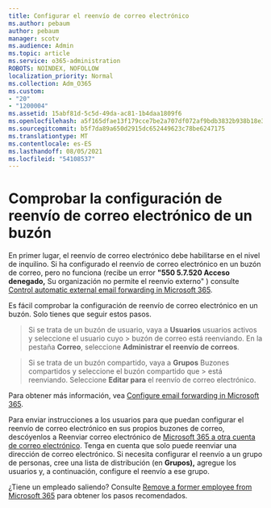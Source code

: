 ```yaml
---
title: Configurar el reenvío de correo electrónico
ms.author: pebaum
author: pebaum
manager: scotv
ms.audience: Admin
ms.topic: article
ms.service: o365-administration
ROBOTS: NOINDEX, NOFOLLOW
localization_priority: Normal
ms.collection: Adm_O365
ms.custom:
- "20"
- "1200004"
ms.assetid: 15abf81d-5c5d-49da-ac81-1b4daa1809f6
ms.openlocfilehash: a5f165dfae13f179cce7be2a707df072af9bdb3832b938b18e3e023daa756b79
ms.sourcegitcommit: b5f7da89a650d2915dc652449623c78be6247175
ms.translationtype: MT
ms.contentlocale: es-ES
ms.lasthandoff: 08/05/2021
ms.locfileid: "54108537"
---
```

# <a name="check-the-email-forwarding-settings-for-a-mailbox"></a>Comprobar la configuración de reenvío de correo electrónico de un buzón

En primer lugar, el reenvío de correo electrónico debe habilitarse en el nivel de inquilino. Si ha configurado el reenvío de correo electrónico en un buzón de correo, pero no funciona (recibe un error **"550 5.7.520 Acceso denegado,** Su organización no permite el reenvío externo" ) consulte [Control automatic external email forwarding in Microsoft 365](https://docs.microsoft.com/microsoft-365/security/office-365-security/external-email-forwarding?view=o365-worldwide).

Es fácil comprobar la configuración de reenvío de correo electrónico en un buzón. Solo tienes que seguir estos pasos.
  
> Si se trata de un buzón de usuario, vaya a **Usuarios** usuarios activos y seleccione el usuario cuyo \>  buzón de correo está reenviando. En la pestaña **Correo**, seleccione **Administrar el reenvío de correos**.

> Si se trata de un buzón compartido, vaya a **Grupos** Buzones compartidos y seleccione el buzón compartido que \>  está reenviando. Seleccione **Editar para** el reenvío de correo electrónico.

Para obtener más información, vea [Configure email forwarding in Microsoft 365](https://docs.microsoft.com/microsoft-365/admin/email/configure-email-forwarding).
  
Para enviar instrucciones a los usuarios para que puedan configurar el reenvío de correo electrónico en sus propios buzones de correo, descóyenlos a Reenviar correo electrónico de [Microsoft 365 a otra cuenta de correo electrónico](https://support.office.com/article/Forward-email-from-Office-365-to-another-email-account-1ed4ee1e-74f8-4f53-a174-86b748ff6a0e). Tenga en cuenta que solo puede reenviar una dirección de correo electrónico. Si necesita configurar el reenvío a un grupo de personas, cree una lista de distribución (en **Grupos),** agregue los usuarios y, a continuación, configure el reenvío a ese grupo.
  
¿Tiene un empleado saliendo? Consulte [Remove a former employee from Microsoft 365](https://docs.microsoft.com/microsoft-365/admin/add-users/remove-former-employee) para obtener los pasos recomendados.